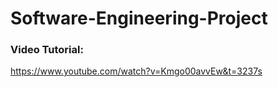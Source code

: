 # Software-Engineering-Project

### Video Tutorial:
https://www.youtube.com/watch?v=Kmgo00avvEw&t=3237s


